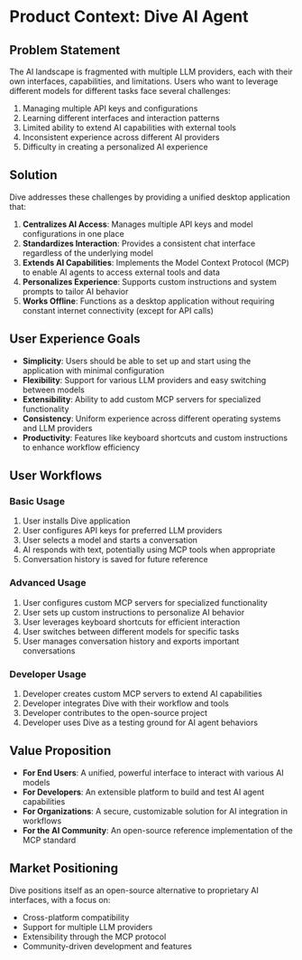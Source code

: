 # Product Context: Dive AI Agent

## Problem Statement
The AI landscape is fragmented with multiple LLM providers, each with their own interfaces, capabilities, and limitations. Users who want to leverage different models for different tasks face several challenges:

1. Managing multiple API keys and configurations
2. Learning different interfaces and interaction patterns
3. Limited ability to extend AI capabilities with external tools
4. Inconsistent experience across different AI providers
5. Difficulty in creating a personalized AI experience

## Solution
Dive addresses these challenges by providing a unified desktop application that:

1. **Centralizes AI Access**: Manages multiple API keys and model configurations in one place
2. **Standardizes Interaction**: Provides a consistent chat interface regardless of the underlying model
3. **Extends AI Capabilities**: Implements the Model Context Protocol (MCP) to enable AI agents to access external tools and data
4. **Personalizes Experience**: Supports custom instructions and system prompts to tailor AI behavior
5. **Works Offline**: Functions as a desktop application without requiring constant internet connectivity (except for API calls)

## User Experience Goals
- **Simplicity**: Users should be able to set up and start using the application with minimal configuration
- **Flexibility**: Support for various LLM providers and easy switching between models
- **Extensibility**: Ability to add custom MCP servers for specialized functionality
- **Consistency**: Uniform experience across different operating systems and LLM providers
- **Productivity**: Features like keyboard shortcuts and custom instructions to enhance workflow efficiency

## User Workflows

### Basic Usage
1. User installs Dive application
2. User configures API keys for preferred LLM providers
3. User selects a model and starts a conversation
4. AI responds with text, potentially using MCP tools when appropriate
5. Conversation history is saved for future reference

### Advanced Usage
1. User configures custom MCP servers for specialized functionality
2. User sets up custom instructions to personalize AI behavior
3. User leverages keyboard shortcuts for efficient interaction
4. User switches between different models for specific tasks
5. User manages conversation history and exports important conversations

### Developer Usage
1. Developer creates custom MCP servers to extend AI capabilities
2. Developer integrates Dive with their workflow and tools
3. Developer contributes to the open-source project
4. Developer uses Dive as a testing ground for AI agent behaviors

## Value Proposition
- **For End Users**: A unified, powerful interface to interact with various AI models
- **For Developers**: An extensible platform to build and test AI agent capabilities
- **For Organizations**: A secure, customizable solution for AI integration in workflows
- **For the AI Community**: An open-source reference implementation of the MCP standard

## Market Positioning
Dive positions itself as an open-source alternative to proprietary AI interfaces, with a focus on:
- Cross-platform compatibility
- Support for multiple LLM providers
- Extensibility through the MCP protocol
- Community-driven development and features
